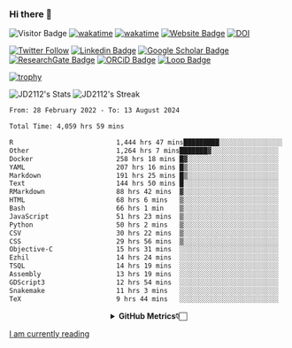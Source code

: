 ### Hi there 👋
![Visitor Badge](https://visitor-badge.laobi.icu/badge?page_id=JD2112.JD2112)
[![wakatime](https://github.com/JD2112/JD2112/actions/workflows/waka-readme.yml/badge.svg)](https://github.com/JD2112/JD2112/actions/workflows/waka-readme.yml)
[![wakatime](https://wakatime.com/badge/user/fe95275f-909a-4147-a45d-624981173898.svg)](https://wakatime.com/@fe95275f-909a-4147-a45d-624981173898)
[![Website Badge](https://img.shields.io/badge/website-informational?style=flat-square)](http://jyotirmoydas.netlify.app)
[![DOI](https://zenodo.org/badge/668165851.svg)](https://zenodo.org/doi/10.5281/zenodo.11104069)

[![Twitter Follow](https://img.shields.io/twitter/follow/jyotirmoy21?style=social)](https://twitter.com/jyotirmoy21)
[![Linkedin Badge](https://img.shields.io/badge/-jyotirmoy-blue?style=plastic&logo=Linkedin&logoColor=white&link=https://www.linkedin.com/in/dasjyotirmoy/)](https://www.linkedin.com/in/dasjyotirmoy/)
[![Google Scholar Badge](https://img.shields.io/badge/-jyotirmoy-blue?style=plastic&logo=GoogleScholar&logoColor=white&link=https://scholar.google.se/citations?user=IMBYOv8AAAAJ&hl=en)](https://scholar.google.se/citations?user=IMBYOv8AAAAJ&hl=en)
[![ResearchGate Badge](https://img.shields.io/badge/-jyotirmoy-cyan?style=plastic&logo=ResearchGate&logoColor=white&link=https://www.researchgate.net/profile/Jyotirmoy-Das-3)](https://www.researchgate.net/profile/Jyotirmoy-Das-3)
[![ORCiD Badge](https://img.shields.io/badge/-jyotirmoy-green?style=plastic&logo=orcid&logoColor=white&link=https://orcid.org/0000-0002-5649-4658)](https://orcid.org/0000-0002-5649-4658)
[![Loop Badge](https://img.shields.io/badge/-jyotirmoy-orange?style=plastic&logo=Loop&logoColor=white&link=https://loop.frontiersin.org/people/1519976/overview)](https://loop.frontiersin.org/people/1519976/overview)

[![trophy](https://github-profile-trophy.vercel.app/?username=JD2112)](https://github.com/ryo-ma/github-profile-trophy)

<!--
**JD2112/JD2112** is a ✨ _special_ ✨ repository because its `README.md` (this file) appears on your GitHub profile.

Here are some ideas to get you started:

- 🔭 I’m currently working on ...
- 🌱 I’m currently learning ...
- 👯 I’m looking to collaborate on ...
- 🤔 I’m looking for help with ...
- 💬 Ask me about ...
- 📫 How to reach me: ...
- 😄 Pronouns: ...
- ⚡ Fun fact: ...
![JD2112's Top Languages](https://github-readme-stats.vercel.app/api/top-langs/?username=JD2112&theme=vue-dark&show_icons=true&hide_border=true&layout=compact)
-->
![JD2112's Stats](https://github-readme-stats.vercel.app/api?username=JD2112&theme=vue-dark&show_icons=true&hide_border=true&count_private=true)
![JD2112's Streak](https://github-readme-streak-stats.herokuapp.com/?user=JD2112&theme=vue-dark&hide_border=true)





<!--START_SECTION:waka-->

```txt
From: 28 February 2022 - To: 13 August 2024

Total Time: 4,059 hrs 59 mins

R                          1,444 hrs 47 mins█████████░░░░░░░░░░░░░░░░   35.59 %
Other                      1,264 hrs 7 mins███████▓░░░░░░░░░░░░░░░░░   31.14 %
Docker                     258 hrs 18 mins █▓░░░░░░░░░░░░░░░░░░░░░░░   06.36 %
YAML                       207 hrs 16 mins █▒░░░░░░░░░░░░░░░░░░░░░░░   05.11 %
Markdown                   191 hrs 25 mins █▒░░░░░░░░░░░░░░░░░░░░░░░   04.72 %
Text                       144 hrs 50 mins █░░░░░░░░░░░░░░░░░░░░░░░░   03.57 %
RMarkdown                  88 hrs 42 mins  ▓░░░░░░░░░░░░░░░░░░░░░░░░   02.18 %
HTML                       68 hrs 6 mins   ▒░░░░░░░░░░░░░░░░░░░░░░░░   01.68 %
Bash                       66 hrs 1 min    ▒░░░░░░░░░░░░░░░░░░░░░░░░   01.63 %
JavaScript                 51 hrs 23 mins  ▒░░░░░░░░░░░░░░░░░░░░░░░░   01.27 %
Python                     50 hrs 2 mins   ▒░░░░░░░░░░░░░░░░░░░░░░░░   01.23 %
CSV                        30 hrs 22 mins  ▒░░░░░░░░░░░░░░░░░░░░░░░░   00.75 %
CSS                        29 hrs 56 mins  ▒░░░░░░░░░░░░░░░░░░░░░░░░   00.74 %
Objective-C                15 hrs 31 mins  ░░░░░░░░░░░░░░░░░░░░░░░░░   00.38 %
Ezhil                      14 hrs 24 mins  ░░░░░░░░░░░░░░░░░░░░░░░░░   00.35 %
TSQL                       14 hrs 19 mins  ░░░░░░░░░░░░░░░░░░░░░░░░░   00.35 %
Assembly                   13 hrs 19 mins  ░░░░░░░░░░░░░░░░░░░░░░░░░   00.33 %
GDScript3                  12 hrs 54 mins  ░░░░░░░░░░░░░░░░░░░░░░░░░   00.32 %
Snakemake                  11 hrs 3 mins   ░░░░░░░░░░░░░░░░░░░░░░░░░   00.27 %
TeX                        9 hrs 44 mins   ░░░░░░░░░░░░░░░░░░░░░░░░░   00.24 %
```

<!--END_SECTION:waka-->

<div align="center">
    <details>
        <summary><b>GitHub Metrics👇🏻</b></summary>
    <br>
        
[Get Details](https://metrics.lecoq.io/insights/JD2112)
    </details>
</div>

<a target="_blank" href="https://www.goodreads.com/user/show/21242415-jyotirmoy-das">I am currently reading</a>


